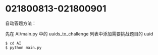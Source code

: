 # 021800813-021800901
自动答题方法：

先在 AI/main.py 中的 uuids_to_challenge 列表中添加需要挑战题目的 uuid

```
$ cd AI
$ python main.py
```

